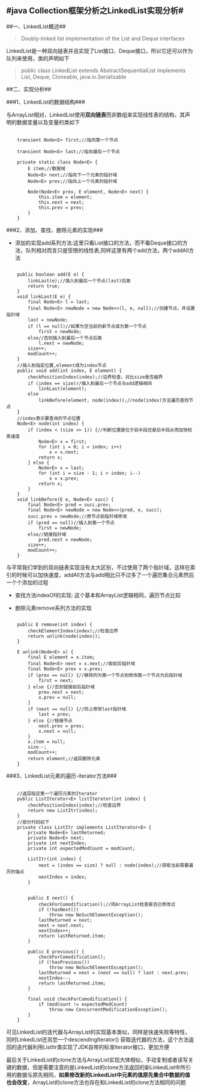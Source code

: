 #java Collection框架分析之LinkedList实现分析#
---

##一、LinkedList概述##
>Doubly-linked list implementation of the List and Deque interfaces

LinkedList是一种双向链表并且实现了List接口、Deque接口，所以它还可以作为队列来使用，类的声明如下

>public class LinkedList<E> extends AbstractSequentialList<E> implements List<E>, Deque<E>, Cloneable, java.io.Serializable

##二、实现分析##

###1、LinkedList的数据结构###

与ArrayList相对，LinkedList使用**双向链表**而非数组来实现线性表的结构，其声明的数据变量以及变量的类如下

```

	transient Node<E> first;//指向第一个节点

    transient Node<E> last;//指向最后一个节点

    private static class Node<E> {
        E item;//数据域
        Node<E> next;//指向下一个元素的指针域
        Node<E> prev;//指向上一个元素的指针域

        Node(Node<E> prev, E element, Node<E> next) {
            this.item = element;
            this.next = next;
            this.prev = prev;
        }
    }

```

###2、添加、查找、删除元素的实现###

+ 添加的实现add系列方法:这里只看List接口的方法，而不看Deque接口的方法，队列相对而言只是受限的线性表,同样这里有两个add方法，两个addAll方法

```

	public boolean add(E e) {
        linkLast(e);//插入到最后一个节点(last)后面
        return true;
    }
    void linkLast(E e) {
        final Node<E> l = last;
        final Node<E> newNode = new Node<>(l, e, null);//创建节点，并设置指针域
        last = newNode;
        if (l == null)//如果为空当前的新节点成为第一个节点
            first = newNode;
        else//否则插入到最后一个节点后面
            l.next = newNode;
        size++;
        modCount++;
    }
    //插入到指定位置,element成为index节点
    public void add(int index, E element) {
        checkPositionIndex(index);//边界检查，对比size是否越界
        if (index == size)//插入到最后一个节点与add逻辑相同
            linkLast(element);
        else
            linkBefore(element, node(index));//node(index)方法遍历查找节点
    }
    //index表示要查询的节点位置
    Node<E> node(int index) {
        if (index < (size >> 1)) {//判断位置是位于前半段还是后半段从而加快检索速度
            Node<E> x = first;
            for (int i = 0; i < index; i++)
                x = x.next;
            return x;
        } else {
            Node<E> x = last;
            for (int i = size - 1; i > index; i--)
                x = x.prev;
            return x;
        }
    }
    void linkBefore(E e, Node<E> succ) {
        final Node<E> pred = succ.prev;
        final Node<E> newNode = new Node<>(pred, e, succ);
        succ.prev = newNode;//原节点前指针域修改
        if (pred == null)//插入到第一个节点
            first = newNode;
        else//链接指针域
            pred.next = newNode;
        size++;
        modCount++;
    }

```

与平常我们学到的双向链表实现没有太大区别，不过使用了两个指针域，这样在索引的时候可以加快速度，addAll方法与add相比只不过多了一个遍历集合元素然后一个个添加的过程

+ 查找方法indexOf的实现: 这个基本和ArrayList逻辑相同，遍历节点比较

+ 删除元素remove系列方法的实现

```

	public E remove(int index) {
        checkElementIndex(index);//检查边界
        return unlink(node(index));
    }

    E unlink(Node<E> x) {
        final E element = x.item;
        final Node<E> next = x.next;//取前后指针域
        final Node<E> prev = x.prev;
        if (prev == null) {//移除的为第一个节点则修改第一个节点为后指针域
            first = next;
        } else {//否则链接前后指针域
            prev.next = next;
            x.prev = null;
        }
        if (next == null) {//同上修改last指针域
            last = prev;
        } else {//链接节点
            next.prev = prev;
            x.next = null;
        }
        x.item = null;
        size--;
        modCount++;
        return element;//返回删除元素
    }

```

###3、LinkedList元素的遍历-iterator方法###

```
	
	//返回指定第一个遍历元素的Iterator
	public ListIterator<E> listIterator(int index) {
        checkPositionIndex(index);//检查边界
        return new ListItr(index);
    }
    //部分代码如下
    private class ListItr implements ListIterator<E> {
        private Node<E> lastReturned;
        private Node<E> next;
        private int nextIndex;
        private int expectedModCount = modCount;

        ListItr(int index) {
            next = (index == size) ? null : node(index);//获取当前需要遍历的锚点
            nextIndex = index;
        }


        public E next() {
            checkForComodification();//同ArrayList检查是否已修改过
            if (!hasNext())
                throw new NoSuchElementException();
            lastReturned = next;
            next = next.next;
            nextIndex++;
            return lastReturned.item;
        }

        public E previous() {
            checkForComodification();
            if (!hasPrevious())
                throw new NoSuchElementException();
            lastReturned = next = (next == null) ? last : next.prev;
            nextIndex--;
            return lastReturned.item;
        }

        final void checkForComodification() {
            if (modCount != expectedModCount)
                throw new ConcurrentModificationException();
        }
    }

```

可见LinkedList的迭代器与ArrayList的实现基本类似，同样是快速失败等特性，同时LinkedList还另您一个descendingIterator() 获取迭代器的方法，这个方法返回的迭代器利用ListItr类实现了JDK自带的标准Iterator接口，更加方便

最后关于LinkedList的clone方法与ArrayList实现大体相似，手动复制或者读写关键的数据，但是需要注意的是LinkedList的clone方法返回的新LinkedList中所引用的数据与原先相同，**如果修改新的LinkedList中元素的值原先集合中数据的值也会改变**，ArrayList的clone方法也存在和LinkedList的clone方法相同的问题
